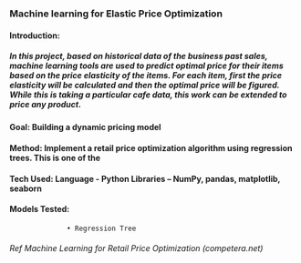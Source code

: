 
### Machine learning for Elastic Price Optimization

#### Introduction: 

##### In this project, based on historical data of the business past sales, machine learning tools are used to predict optimal price for their items based on the price elasticity of the items. For each item, first the price elasticity will be calculated and then the optimal price will be figured. While this is taking a particular cafe data, this work can be extended to price any product.

#### Goal:  Building a dynamic pricing model

#### Method:    Implement a retail price optimization algorithm using regression trees. This is one of the 
                               
#### Tech Used:    Language - Python Libraries – NumPy, pandas, matplotlib, seaborn 

#### Models Tested:
                 
                  •	Regression Tree  


###### Ref  Machine Learning for Retail Price Optimization (competera.net)
